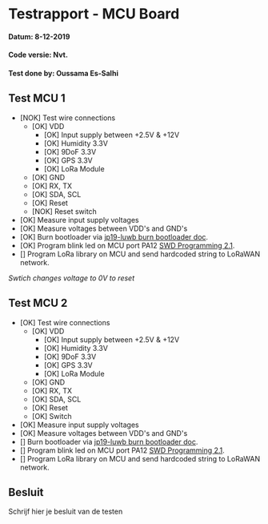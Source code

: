 # Testrapport - MCU Board
#### Datum: 8-12-2019
#### Code versie: Nvt.
#### Test done by: Oussama Es-Salhi
 
## Test MCU 1

- [NOK] Test wire connections 
    - [OK] VDD
        - [OK] Input supply between +2.5V & +12V
        - [OK] Humidity 3.3V
        - [OK] 9DoF 3.3V
        - [OK] GPS 3.3V
        - [OK] LoRa Module
    - [OK] GND
    - [OK] RX, TX
    - [OK] SDA, SCL
    - [OK] Reset
    - [NOK] Reset switch
- [OK] Measure input supply voltages
- [OK] Measure voltages between VDD's and GND's
- [OK] Burn bootloader via [jp19-luwb burn bootloader doc](https://github.com/AP-Elektronica-ICT/jp19-luwb/blob/master/doc/AP%20Lokalisatie/Branden%20bootloader%20ATSAMD21G18/BootloaderBurningATSAMD21G18.md).
- [OK] Program blink led on MCU port PA12 [SWD Programming 2.1](../code/SWD_programming.md).
- [] Program LoRa library on MCU and send hardcoded string to LoRaWAN network.

*Swtich changes voltage to 0V to reset*

## Test MCU 2

- [OK] Test wire connections 
    - [OK] VDD
        - [OK] Input supply between +2.5V & +12V
        - [OK] Humidity 3.3V
        - [OK] 9DoF 3.3V
        - [OK] GPS 3.3V
        - [OK] LoRa Module
    - [OK] GND
    - [OK] RX, TX
    - [OK] SDA, SCL
    - [OK] Reset
    - [OK] Switch
- [OK] Measure input supply voltages
- [OK] Measure voltages between VDD's and GND's
- [] Burn bootloader via [jp19-luwb burn bootloader doc](https://github.com/AP-Elektronica-ICT/jp19-luwb/blob/master/doc/AP%20Lokalisatie/Branden%20bootloader%20ATSAMD21G18/BootloaderBurningATSAMD21G18.md).
- [] Program blink led on MCU port PA12 [SWD Programming 2.1](../code/SWD_programming.md).
- [] Program LoRa library on MCU and send hardcoded string to LoRaWAN network.

## Besluit
Schrijf hier je besluit van de testen
